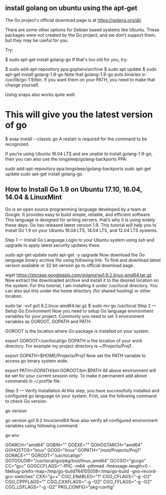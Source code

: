 ## install golang on ubuntu using the apt-get

The Go project's official download page is at https://golang.org/dl/.

There are some other options for Debian based systems like Ubuntu. These packages were not created by the Go project, and we don't support them, but they may be useful for you.

Try:

$ sudo apt-get install golang-go
If that's too old for you, try:

$ sudo add-apt-repository ppa:gophers/archive
$ sudo apt update
$ sudo apt-get install golang-1.9-go
Note that golang-1.9-go puts binaries in /usr/lib/go-1.9/bin. If you want them on your PATH, you need to make that change yourself.

Using snaps also works quite well:

# This will give you the latest version of go
$ snap install --classic go
A restart is required for the command to be recognized.

If you're using Ubuntu 16.04 LTS and are unable to install golang-1.9-go, then you can also use the longsleep/golang-backports PPA:

sudo add-apt-repository ppa:longsleep/golang-backports
sudo apt-get update
sudo apt-get install golang-go


## How to Install Go 1.9 on Ubuntu 17.10, 16.04, 14.04 & LinuxMint

Go is an open source programming language developed by a team at Google. It provides easy to build simple, reliable, and efficient software. This language is designed for writing servers, that’s why it is using widely these days. Go has released latest version 1.9. This tutorial will help you to install Go 1.9 on your Ubuntu 16.04 LTS, 14.04 LTS, and 12.04 LTS systems.

Step 1 — Install Go Language
Login to your Ubuntu system using ssh and upgrade to apply latest security updates there.

sudo apt-get update
sudo apt-get -y upgrade
Now download the Go language binary archive file using following link. To find and download latest version available or 32 bit version go to official download page.

wget https://storage.googleapis.com/golang/go1.9.2.linux-amd64.tar.gz
Now extract the downloaded archive and install it to the desired location on the system. For this tutorial, I am installing it under /usr/local directory. You can also put this under the home directory (for shared hosting) or other location.

sudo tar -xvf go1.9.2.linux-amd64.tar.gz
$ sudo mv go /usr/local
Step 2 — Setup Go Environment
Now you need to setup Go language environment variables for your project. Commonly you need to set 3 environment variables as GOROOT, GOPATH and PATH.

GOROOT is the location where Go package is installed on your system.

export GOROOT=/usr/local/go
GOPATH is the location of your work directory. For example my project directory is ~/Projects/Proj1 .

export GOPATH=$HOME/Projects/Proj1
Now set the PATH variable to access go binary system wide.

export PATH=$GOPATH/bin:$GOROOT/bin:$PATH
All above environment will be set for your current session only. To make it permanent add above commands in ~/.profile file.

Step 3 — Verify Installation
At this step, you have successfully installed and configured go language on your system. First, use the following command to check Go version.

go version

go version go1.9.2 linux/amd64
Now also verify all configured environment variables using following command.

go env

GOARCH="amd64"
GOBIN=""
GOEXE=""
GOHOSTARCH="amd64"
GOHOSTOS="linux"
GOOS="linux"
GOPATH="/root/Projects/Proj1"
GORACE=""
GOROOT="/usr/local/go"
GOTOOLDIR="/usr/local/go/pkg/tool/linux_amd64"
GCCGO="gccgo"
CC="gcc"
GOGCCFLAGS="-fPIC -m64 -pthread -fmessage-length=0 -fdebug-prefix-map=/tmp/go-build764105058=/tmp/go-build -gno-record-gcc-switches"
CXX="g++"
CGO_ENABLED="1"
CGO_CFLAGS="-g -O2"
CGO_CPPFLAGS=""
CGO_CXXFLAGS="-g -O2"
CGO_FFLAGS="-g -O2"
CGO_LDFLAGS="-g -O2"
PKG_CONFIG="pkg-config"
